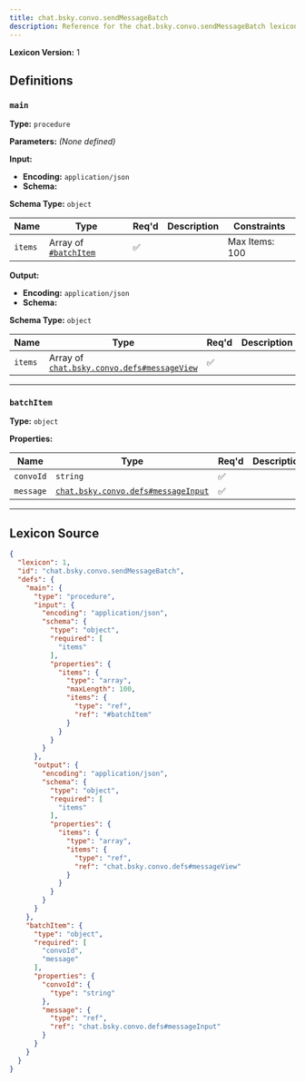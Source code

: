 ```yaml
---
title: chat.bsky.convo.sendMessageBatch
description: Reference for the chat.bsky.convo.sendMessageBatch lexicon
---
```

**Lexicon Version:** 1

## Definitions

<a name="main"></a>
### `main`

**Type:** `procedure`

**Parameters:** _(None defined)_

**Input:**

- **Encoding:** `application/json`
- **Schema:**

**Schema Type:** `object`

| Name | Type | Req'd  | Description | Constraints |
|------|------|----------|-------------|-------------|
| `items` | Array of [`#batchItem`](#batchitem) | ✅  |  | Max Items: 100 |
**Output:**

- **Encoding:** `application/json`
- **Schema:**

**Schema Type:** `object`

| Name | Type | Req'd  | Description | Constraints |
|------|------|----------|-------------|-------------|
| `items` | Array of [`chat.bsky.convo.defs#messageView`](/lexicons/chat/bsky/convo/defs#messageView) | ✅  |  |  |

---

<a name="batchitem"></a>
### `batchItem`

**Type:** `object`

**Properties:**

| Name | Type | Req'd  | Description | Constraints |
|------|------|----------|-------------|-------------|
| `convoId` | `string` | ✅  |  |  |
| `message` | [`chat.bsky.convo.defs#messageInput`](/lexicons/chat/bsky/convo/defs#messageInput) | ✅  |  |  |

---

## Lexicon Source
```json
{
  "lexicon": 1,
  "id": "chat.bsky.convo.sendMessageBatch",
  "defs": {
    "main": {
      "type": "procedure",
      "input": {
        "encoding": "application/json",
        "schema": {
          "type": "object",
          "required": [
            "items"
          ],
          "properties": {
            "items": {
              "type": "array",
              "maxLength": 100,
              "items": {
                "type": "ref",
                "ref": "#batchItem"
              }
            }
          }
        }
      },
      "output": {
        "encoding": "application/json",
        "schema": {
          "type": "object",
          "required": [
            "items"
          ],
          "properties": {
            "items": {
              "type": "array",
              "items": {
                "type": "ref",
                "ref": "chat.bsky.convo.defs#messageView"
              }
            }
          }
        }
      }
    },
    "batchItem": {
      "type": "object",
      "required": [
        "convoId",
        "message"
      ],
      "properties": {
        "convoId": {
          "type": "string"
        },
        "message": {
          "type": "ref",
          "ref": "chat.bsky.convo.defs#messageInput"
        }
      }
    }
  }
}
```
